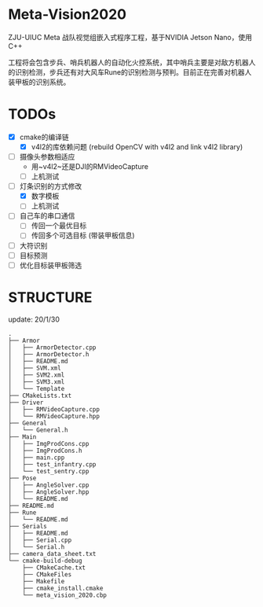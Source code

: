 # Meta-Vision2020

ZJU-UIUC Meta 战队视觉组嵌入式程序工程，基于NVIDIA Jetson Nano，使用C++

工程将会包含步兵、哨兵机器人的自动化火控系统，其中哨兵主要是对敌方机器人的识别检测，步兵还有对大风车Rune的识别检测与预判。目前正在完善对机器人装甲板的识别系统。

# TODOs
- [x] cmake的编译链
    - [x] v4l2的库依赖问题 (rebuild OpenCV with v4l2 and link v4l2 library)
- [ ] 摄像头参数相适应
    - 用~v4l2~还是DJI的RMVideoCapture
    - [ ] 上机测试
- [ ] 灯条识别的方式修改
    - [x] 数字模板
    - [ ] 上机测试
- [ ] 自己车的串口通信
    - [ ] 传回一个最优目标
    - [ ] 传回多个可选目标 (带装甲板信息)
- [ ] 大符识别
- [ ] 目标预测
- [ ] 优化目标装甲板筛选

# STRUCTURE

update: 20/1/30


    .
    ├── Armor
    │   ├── ArmorDetector.cpp
    │   ├── ArmorDetector.h
    │   ├── README.md
    │   ├── SVM.xml
    │   ├── SVM2.xml
    │   ├── SVM3.xml
    │   └── Template
    ├── CMakeLists.txt
    ├── Driver
    │   ├── RMVideoCapture.cpp
    │   └── RMVideoCapture.hpp
    ├── General
    │   └── General.h
    ├── Main
    │   ├── ImgProdCons.cpp
    │   ├── ImgProdCons.h
    │   ├── main.cpp
    │   ├── test_infantry.cpp
    │   └── test_sentry.cpp
    ├── Pose
    │   ├── AngleSolver.cpp
    │   ├── AngleSolver.hpp
    │   └── README.md
    ├── README.md
    ├── Rune
    │   └── README.md
    ├── Serials
    │   ├── README.md
    │   ├── Serial.cpp
    │   └── Serial.h
    ├── camera_data_sheet.txt
    └── cmake-build-debug
        ├── CMakeCache.txt
        ├── CMakeFiles
        ├── Makefile
        ├── cmake_install.cmake
        └── meta_vision_2020.cbp


